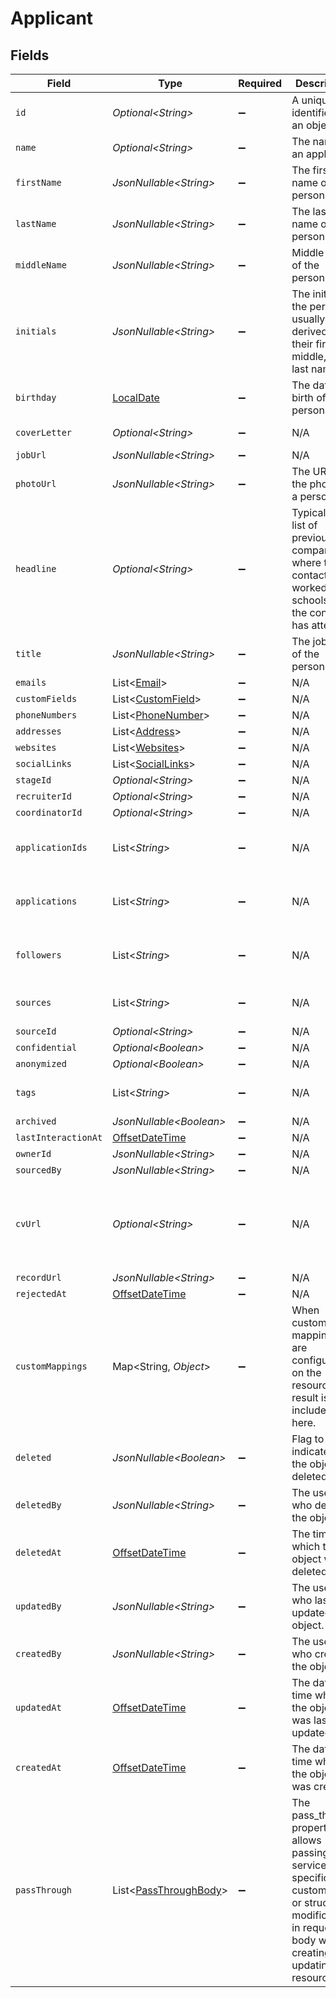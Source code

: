 # Applicant


## Fields

| Field                                                                                                                                                                                                                                                                                                                                                                                                                                                       | Type                                                                                                                                                                                                                                                                                                                                                                                                                                                        | Required                                                                                                                                                                                                                                                                                                                                                                                                                                                    | Description                                                                                                                                                                                                                                                                                                                                                                                                                                                 | Example                                                                                                                                                                                                                                                                                                                                                                                                                                                     |
| ----------------------------------------------------------------------------------------------------------------------------------------------------------------------------------------------------------------------------------------------------------------------------------------------------------------------------------------------------------------------------------------------------------------------------------------------------------- | ----------------------------------------------------------------------------------------------------------------------------------------------------------------------------------------------------------------------------------------------------------------------------------------------------------------------------------------------------------------------------------------------------------------------------------------------------------- | ----------------------------------------------------------------------------------------------------------------------------------------------------------------------------------------------------------------------------------------------------------------------------------------------------------------------------------------------------------------------------------------------------------------------------------------------------------- | ----------------------------------------------------------------------------------------------------------------------------------------------------------------------------------------------------------------------------------------------------------------------------------------------------------------------------------------------------------------------------------------------------------------------------------------------------------- | ----------------------------------------------------------------------------------------------------------------------------------------------------------------------------------------------------------------------------------------------------------------------------------------------------------------------------------------------------------------------------------------------------------------------------------------------------------- |
| `id`                                                                                                                                                                                                                                                                                                                                                                                                                                                        | *Optional\<String>*                                                                                                                                                                                                                                                                                                                                                                                                                                         | :heavy_minus_sign:                                                                                                                                                                                                                                                                                                                                                                                                                                          | A unique identifier for an object.                                                                                                                                                                                                                                                                                                                                                                                                                          | 12345                                                                                                                                                                                                                                                                                                                                                                                                                                                       |
| `name`                                                                                                                                                                                                                                                                                                                                                                                                                                                      | *Optional\<String>*                                                                                                                                                                                                                                                                                                                                                                                                                                         | :heavy_minus_sign:                                                                                                                                                                                                                                                                                                                                                                                                                                          | The name of an applicant.                                                                                                                                                                                                                                                                                                                                                                                                                                   | Elon Musk                                                                                                                                                                                                                                                                                                                                                                                                                                                   |
| `firstName`                                                                                                                                                                                                                                                                                                                                                                                                                                                 | *JsonNullable\<String>*                                                                                                                                                                                                                                                                                                                                                                                                                                     | :heavy_minus_sign:                                                                                                                                                                                                                                                                                                                                                                                                                                          | The first name of the person.                                                                                                                                                                                                                                                                                                                                                                                                                               | Elon                                                                                                                                                                                                                                                                                                                                                                                                                                                        |
| `lastName`                                                                                                                                                                                                                                                                                                                                                                                                                                                  | *JsonNullable\<String>*                                                                                                                                                                                                                                                                                                                                                                                                                                     | :heavy_minus_sign:                                                                                                                                                                                                                                                                                                                                                                                                                                          | The last name of the person.                                                                                                                                                                                                                                                                                                                                                                                                                                | Musk                                                                                                                                                                                                                                                                                                                                                                                                                                                        |
| `middleName`                                                                                                                                                                                                                                                                                                                                                                                                                                                | *JsonNullable\<String>*                                                                                                                                                                                                                                                                                                                                                                                                                                     | :heavy_minus_sign:                                                                                                                                                                                                                                                                                                                                                                                                                                          | Middle name of the person.                                                                                                                                                                                                                                                                                                                                                                                                                                  | D.                                                                                                                                                                                                                                                                                                                                                                                                                                                          |
| `initials`                                                                                                                                                                                                                                                                                                                                                                                                                                                  | *JsonNullable\<String>*                                                                                                                                                                                                                                                                                                                                                                                                                                     | :heavy_minus_sign:                                                                                                                                                                                                                                                                                                                                                                                                                                          | The initials of the person, usually derived from their first, middle, and last names.                                                                                                                                                                                                                                                                                                                                                                       | EM                                                                                                                                                                                                                                                                                                                                                                                                                                                          |
| `birthday`                                                                                                                                                                                                                                                                                                                                                                                                                                                  | [LocalDate](https://docs.oracle.com/javase/8/docs/api/java/time/LocalDate.html)                                                                                                                                                                                                                                                                                                                                                                             | :heavy_minus_sign:                                                                                                                                                                                                                                                                                                                                                                                                                                          | The date of birth of the person.                                                                                                                                                                                                                                                                                                                                                                                                                            | 2000-08-12                                                                                                                                                                                                                                                                                                                                                                                                                                                  |
| `coverLetter`                                                                                                                                                                                                                                                                                                                                                                                                                                               | *Optional\<String>*                                                                                                                                                                                                                                                                                                                                                                                                                                         | :heavy_minus_sign:                                                                                                                                                                                                                                                                                                                                                                                                                                          | N/A                                                                                                                                                                                                                                                                                                                                                                                                                                                         | I submit this application to express my sincere interest in the API developer position. In the previous role, I was responsible for leadership and ...                                                                                                                                                                                                                                                                                                      |
| `jobUrl`                                                                                                                                                                                                                                                                                                                                                                                                                                                    | *JsonNullable\<String>*                                                                                                                                                                                                                                                                                                                                                                                                                                     | :heavy_minus_sign:                                                                                                                                                                                                                                                                                                                                                                                                                                          | N/A                                                                                                                                                                                                                                                                                                                                                                                                                                                         | https://democompany.recruitee.com/o/example-talent-pool                                                                                                                                                                                                                                                                                                                                                                                                     |
| `photoUrl`                                                                                                                                                                                                                                                                                                                                                                                                                                                  | *JsonNullable\<String>*                                                                                                                                                                                                                                                                                                                                                                                                                                     | :heavy_minus_sign:                                                                                                                                                                                                                                                                                                                                                                                                                                          | The URL of the photo of a person.                                                                                                                                                                                                                                                                                                                                                                                                                           | https://unavatar.io/elon-musk                                                                                                                                                                                                                                                                                                                                                                                                                               |
| `headline`                                                                                                                                                                                                                                                                                                                                                                                                                                                  | *Optional\<String>*                                                                                                                                                                                                                                                                                                                                                                                                                                         | :heavy_minus_sign:                                                                                                                                                                                                                                                                                                                                                                                                                                          | Typically a list of previous companies where the contact has worked or schools that the contact has attended                                                                                                                                                                                                                                                                                                                                                | PepsiCo, Inc, Central Perk                                                                                                                                                                                                                                                                                                                                                                                                                                  |
| `title`                                                                                                                                                                                                                                                                                                                                                                                                                                                     | *JsonNullable\<String>*                                                                                                                                                                                                                                                                                                                                                                                                                                     | :heavy_minus_sign:                                                                                                                                                                                                                                                                                                                                                                                                                                          | The job title of the person.                                                                                                                                                                                                                                                                                                                                                                                                                                | CEO                                                                                                                                                                                                                                                                                                                                                                                                                                                         |
| `emails`                                                                                                                                                                                                                                                                                                                                                                                                                                                    | List\<[Email](../../models/components/Email.md)>                                                                                                                                                                                                                                                                                                                                                                                                            | :heavy_minus_sign:                                                                                                                                                                                                                                                                                                                                                                                                                                          | N/A                                                                                                                                                                                                                                                                                                                                                                                                                                                         |                                                                                                                                                                                                                                                                                                                                                                                                                                                             |
| `customFields`                                                                                                                                                                                                                                                                                                                                                                                                                                              | List\<[CustomField](../../models/components/CustomField.md)>                                                                                                                                                                                                                                                                                                                                                                                                | :heavy_minus_sign:                                                                                                                                                                                                                                                                                                                                                                                                                                          | N/A                                                                                                                                                                                                                                                                                                                                                                                                                                                         |                                                                                                                                                                                                                                                                                                                                                                                                                                                             |
| `phoneNumbers`                                                                                                                                                                                                                                                                                                                                                                                                                                              | List\<[PhoneNumber](../../models/components/PhoneNumber.md)>                                                                                                                                                                                                                                                                                                                                                                                                | :heavy_minus_sign:                                                                                                                                                                                                                                                                                                                                                                                                                                          | N/A                                                                                                                                                                                                                                                                                                                                                                                                                                                         |                                                                                                                                                                                                                                                                                                                                                                                                                                                             |
| `addresses`                                                                                                                                                                                                                                                                                                                                                                                                                                                 | List\<[Address](../../models/components/Address.md)>                                                                                                                                                                                                                                                                                                                                                                                                        | :heavy_minus_sign:                                                                                                                                                                                                                                                                                                                                                                                                                                          | N/A                                                                                                                                                                                                                                                                                                                                                                                                                                                         |                                                                                                                                                                                                                                                                                                                                                                                                                                                             |
| `websites`                                                                                                                                                                                                                                                                                                                                                                                                                                                  | List\<[Websites](../../models/components/Websites.md)>                                                                                                                                                                                                                                                                                                                                                                                                      | :heavy_minus_sign:                                                                                                                                                                                                                                                                                                                                                                                                                                          | N/A                                                                                                                                                                                                                                                                                                                                                                                                                                                         |                                                                                                                                                                                                                                                                                                                                                                                                                                                             |
| `socialLinks`                                                                                                                                                                                                                                                                                                                                                                                                                                               | List\<[SocialLinks](../../models/components/SocialLinks.md)>                                                                                                                                                                                                                                                                                                                                                                                                | :heavy_minus_sign:                                                                                                                                                                                                                                                                                                                                                                                                                                          | N/A                                                                                                                                                                                                                                                                                                                                                                                                                                                         |                                                                                                                                                                                                                                                                                                                                                                                                                                                             |
| `stageId`                                                                                                                                                                                                                                                                                                                                                                                                                                                   | *Optional\<String>*                                                                                                                                                                                                                                                                                                                                                                                                                                         | :heavy_minus_sign:                                                                                                                                                                                                                                                                                                                                                                                                                                          | N/A                                                                                                                                                                                                                                                                                                                                                                                                                                                         | 12345                                                                                                                                                                                                                                                                                                                                                                                                                                                       |
| `recruiterId`                                                                                                                                                                                                                                                                                                                                                                                                                                               | *Optional\<String>*                                                                                                                                                                                                                                                                                                                                                                                                                                         | :heavy_minus_sign:                                                                                                                                                                                                                                                                                                                                                                                                                                          | N/A                                                                                                                                                                                                                                                                                                                                                                                                                                                         | 12345                                                                                                                                                                                                                                                                                                                                                                                                                                                       |
| `coordinatorId`                                                                                                                                                                                                                                                                                                                                                                                                                                             | *Optional\<String>*                                                                                                                                                                                                                                                                                                                                                                                                                                         | :heavy_minus_sign:                                                                                                                                                                                                                                                                                                                                                                                                                                          | N/A                                                                                                                                                                                                                                                                                                                                                                                                                                                         | 12345                                                                                                                                                                                                                                                                                                                                                                                                                                                       |
| `applicationIds`                                                                                                                                                                                                                                                                                                                                                                                                                                            | List\<*String*>                                                                                                                                                                                                                                                                                                                                                                                                                                             | :heavy_minus_sign:                                                                                                                                                                                                                                                                                                                                                                                                                                          | N/A                                                                                                                                                                                                                                                                                                                                                                                                                                                         | [<br/>"a0d636c6-43b3-4bde-8c70-85b707d992f4",<br/>"a98lfd96-43b3-4bde-8c70-85b707d992e6"<br/>]                                                                                                                                                                                                                                                                                                                                                              |
| `applications`                                                                                                                                                                                                                                                                                                                                                                                                                                              | List\<*String*>                                                                                                                                                                                                                                                                                                                                                                                                                                             | :heavy_minus_sign:                                                                                                                                                                                                                                                                                                                                                                                                                                          | N/A                                                                                                                                                                                                                                                                                                                                                                                                                                                         | [<br/>"a0d636c6-43b3-4bde-8c70-85b707d992f4",<br/>"a98lfd96-43b3-4bde-8c70-85b707d992e6"<br/>]                                                                                                                                                                                                                                                                                                                                                              |
| `followers`                                                                                                                                                                                                                                                                                                                                                                                                                                                 | List\<*String*>                                                                                                                                                                                                                                                                                                                                                                                                                                             | :heavy_minus_sign:                                                                                                                                                                                                                                                                                                                                                                                                                                          | N/A                                                                                                                                                                                                                                                                                                                                                                                                                                                         | [<br/>"a0d636c6-43b3-4bde-8c70-85b707d992f4",<br/>"a98lfd96-43b3-4bde-8c70-85b707d992e6"<br/>]                                                                                                                                                                                                                                                                                                                                                              |
| `sources`                                                                                                                                                                                                                                                                                                                                                                                                                                                   | List\<*String*>                                                                                                                                                                                                                                                                                                                                                                                                                                             | :heavy_minus_sign:                                                                                                                                                                                                                                                                                                                                                                                                                                          | N/A                                                                                                                                                                                                                                                                                                                                                                                                                                                         | [<br/>"Job site"<br/>]                                                                                                                                                                                                                                                                                                                                                                                                                                      |
| `sourceId`                                                                                                                                                                                                                                                                                                                                                                                                                                                  | *Optional\<String>*                                                                                                                                                                                                                                                                                                                                                                                                                                         | :heavy_minus_sign:                                                                                                                                                                                                                                                                                                                                                                                                                                          | N/A                                                                                                                                                                                                                                                                                                                                                                                                                                                         | 12345                                                                                                                                                                                                                                                                                                                                                                                                                                                       |
| `confidential`                                                                                                                                                                                                                                                                                                                                                                                                                                              | *Optional\<Boolean>*                                                                                                                                                                                                                                                                                                                                                                                                                                        | :heavy_minus_sign:                                                                                                                                                                                                                                                                                                                                                                                                                                          | N/A                                                                                                                                                                                                                                                                                                                                                                                                                                                         | false                                                                                                                                                                                                                                                                                                                                                                                                                                                       |
| `anonymized`                                                                                                                                                                                                                                                                                                                                                                                                                                                | *Optional\<Boolean>*                                                                                                                                                                                                                                                                                                                                                                                                                                        | :heavy_minus_sign:                                                                                                                                                                                                                                                                                                                                                                                                                                          | N/A                                                                                                                                                                                                                                                                                                                                                                                                                                                         | true                                                                                                                                                                                                                                                                                                                                                                                                                                                        |
| `tags`                                                                                                                                                                                                                                                                                                                                                                                                                                                      | List\<*String*>                                                                                                                                                                                                                                                                                                                                                                                                                                             | :heavy_minus_sign:                                                                                                                                                                                                                                                                                                                                                                                                                                          | N/A                                                                                                                                                                                                                                                                                                                                                                                                                                                         | [<br/>"New"<br/>]                                                                                                                                                                                                                                                                                                                                                                                                                                           |
| `archived`                                                                                                                                                                                                                                                                                                                                                                                                                                                  | *JsonNullable\<Boolean>*                                                                                                                                                                                                                                                                                                                                                                                                                                    | :heavy_minus_sign:                                                                                                                                                                                                                                                                                                                                                                                                                                          | N/A                                                                                                                                                                                                                                                                                                                                                                                                                                                         | false                                                                                                                                                                                                                                                                                                                                                                                                                                                       |
| `lastInteractionAt`                                                                                                                                                                                                                                                                                                                                                                                                                                         | [OffsetDateTime](https://docs.oracle.com/javase/8/docs/api/java/time/OffsetDateTime.html)                                                                                                                                                                                                                                                                                                                                                                   | :heavy_minus_sign:                                                                                                                                                                                                                                                                                                                                                                                                                                          | N/A                                                                                                                                                                                                                                                                                                                                                                                                                                                         | 2020-09-30T07:43:32.000Z                                                                                                                                                                                                                                                                                                                                                                                                                                    |
| `ownerId`                                                                                                                                                                                                                                                                                                                                                                                                                                                   | *JsonNullable\<String>*                                                                                                                                                                                                                                                                                                                                                                                                                                     | :heavy_minus_sign:                                                                                                                                                                                                                                                                                                                                                                                                                                          | N/A                                                                                                                                                                                                                                                                                                                                                                                                                                                         | 54321                                                                                                                                                                                                                                                                                                                                                                                                                                                       |
| `sourcedBy`                                                                                                                                                                                                                                                                                                                                                                                                                                                 | *JsonNullable\<String>*                                                                                                                                                                                                                                                                                                                                                                                                                                     | :heavy_minus_sign:                                                                                                                                                                                                                                                                                                                                                                                                                                          | N/A                                                                                                                                                                                                                                                                                                                                                                                                                                                         | 12345                                                                                                                                                                                                                                                                                                                                                                                                                                                       |
| `cvUrl`                                                                                                                                                                                                                                                                                                                                                                                                                                                     | *Optional\<String>*                                                                                                                                                                                                                                                                                                                                                                                                                                         | :heavy_minus_sign:                                                                                                                                                                                                                                                                                                                                                                                                                                          | N/A                                                                                                                                                                                                                                                                                                                                                                                                                                                         | https://recruitee-main.s3.eu-central-1.amazonaws.com/candidates/36615291/pdf_cv_38swhu4w42k1.pdf?response-content-disposition=inline&response-content-type=application%2Fpdf&X-Amz-Algorithm=AWS4-HMAC-SHA256&X-Amz-Credential=AKIAQYHB7CA5RLR4Y3ON%2F20220514%2Feu-central-1%2Fs3%2Faws4_request&X-Amz-Date=20220514T235654Z&X-Amz-Expires=36000&X-Amz-SignedHeaders=host&X-Amz-Signature=72c0621f5976db75b54de487eb821a8e73480d7f2a6a4a9713ab997944b0561f |
| `recordUrl`                                                                                                                                                                                                                                                                                                                                                                                                                                                 | *JsonNullable\<String>*                                                                                                                                                                                                                                                                                                                                                                                                                                     | :heavy_minus_sign:                                                                                                                                                                                                                                                                                                                                                                                                                                          | N/A                                                                                                                                                                                                                                                                                                                                                                                                                                                         | https://app.intercom.io/contacts/12345                                                                                                                                                                                                                                                                                                                                                                                                                      |
| `rejectedAt`                                                                                                                                                                                                                                                                                                                                                                                                                                                | [OffsetDateTime](https://docs.oracle.com/javase/8/docs/api/java/time/OffsetDateTime.html)                                                                                                                                                                                                                                                                                                                                                                   | :heavy_minus_sign:                                                                                                                                                                                                                                                                                                                                                                                                                                          | N/A                                                                                                                                                                                                                                                                                                                                                                                                                                                         | 2020-09-30T07:43:32.000Z                                                                                                                                                                                                                                                                                                                                                                                                                                    |
| `customMappings`                                                                                                                                                                                                                                                                                                                                                                                                                                            | Map\<String, *Object*>                                                                                                                                                                                                                                                                                                                                                                                                                                      | :heavy_minus_sign:                                                                                                                                                                                                                                                                                                                                                                                                                                          | When custom mappings are configured on the resource, the result is included here.                                                                                                                                                                                                                                                                                                                                                                           |                                                                                                                                                                                                                                                                                                                                                                                                                                                             |
| `deleted`                                                                                                                                                                                                                                                                                                                                                                                                                                                   | *JsonNullable\<Boolean>*                                                                                                                                                                                                                                                                                                                                                                                                                                    | :heavy_minus_sign:                                                                                                                                                                                                                                                                                                                                                                                                                                          | Flag to indicate if the object is deleted.                                                                                                                                                                                                                                                                                                                                                                                                                  | true                                                                                                                                                                                                                                                                                                                                                                                                                                                        |
| `deletedBy`                                                                                                                                                                                                                                                                                                                                                                                                                                                 | *JsonNullable\<String>*                                                                                                                                                                                                                                                                                                                                                                                                                                     | :heavy_minus_sign:                                                                                                                                                                                                                                                                                                                                                                                                                                          | The user who deleted the object.                                                                                                                                                                                                                                                                                                                                                                                                                            | 12345                                                                                                                                                                                                                                                                                                                                                                                                                                                       |
| `deletedAt`                                                                                                                                                                                                                                                                                                                                                                                                                                                 | [OffsetDateTime](https://docs.oracle.com/javase/8/docs/api/java/time/OffsetDateTime.html)                                                                                                                                                                                                                                                                                                                                                                   | :heavy_minus_sign:                                                                                                                                                                                                                                                                                                                                                                                                                                          | The time at which the object was deleted.                                                                                                                                                                                                                                                                                                                                                                                                                   | 2020-09-30T07:43:32.000Z                                                                                                                                                                                                                                                                                                                                                                                                                                    |
| `updatedBy`                                                                                                                                                                                                                                                                                                                                                                                                                                                 | *JsonNullable\<String>*                                                                                                                                                                                                                                                                                                                                                                                                                                     | :heavy_minus_sign:                                                                                                                                                                                                                                                                                                                                                                                                                                          | The user who last updated the object.                                                                                                                                                                                                                                                                                                                                                                                                                       | 12345                                                                                                                                                                                                                                                                                                                                                                                                                                                       |
| `createdBy`                                                                                                                                                                                                                                                                                                                                                                                                                                                 | *JsonNullable\<String>*                                                                                                                                                                                                                                                                                                                                                                                                                                     | :heavy_minus_sign:                                                                                                                                                                                                                                                                                                                                                                                                                                          | The user who created the object.                                                                                                                                                                                                                                                                                                                                                                                                                            | 12345                                                                                                                                                                                                                                                                                                                                                                                                                                                       |
| `updatedAt`                                                                                                                                                                                                                                                                                                                                                                                                                                                 | [OffsetDateTime](https://docs.oracle.com/javase/8/docs/api/java/time/OffsetDateTime.html)                                                                                                                                                                                                                                                                                                                                                                   | :heavy_minus_sign:                                                                                                                                                                                                                                                                                                                                                                                                                                          | The date and time when the object was last updated.                                                                                                                                                                                                                                                                                                                                                                                                         | 2020-09-30T07:43:32.000Z                                                                                                                                                                                                                                                                                                                                                                                                                                    |
| `createdAt`                                                                                                                                                                                                                                                                                                                                                                                                                                                 | [OffsetDateTime](https://docs.oracle.com/javase/8/docs/api/java/time/OffsetDateTime.html)                                                                                                                                                                                                                                                                                                                                                                   | :heavy_minus_sign:                                                                                                                                                                                                                                                                                                                                                                                                                                          | The date and time when the object was created.                                                                                                                                                                                                                                                                                                                                                                                                              | 2020-09-30T07:43:32.000Z                                                                                                                                                                                                                                                                                                                                                                                                                                    |
| `passThrough`                                                                                                                                                                                                                                                                                                                                                                                                                                               | List\<[PassThroughBody](../../models/components/PassThroughBody.md)>                                                                                                                                                                                                                                                                                                                                                                                        | :heavy_minus_sign:                                                                                                                                                                                                                                                                                                                                                                                                                                          | The pass_through property allows passing service-specific, custom data or structured modifications in request body when creating or updating resources.                                                                                                                                                                                                                                                                                                     |                                                                                                                                                                                                                                                                                                                                                                                                                                                             |